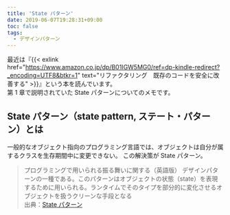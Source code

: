 ```yaml
---
title: 'State パターン'
date: 2019-06-07T19:28:31+09:00
toc: false
tags:
  - デザインパターン
---
```


最近は『{{< exlink href="https://www.amazon.co.jp/dp/B01IGW5MG0/ref=dp-kindle-redirect?_encoding=UTF8&btkr=1" text="リファクタリング　既存のコードを安全に改善する" >}}』という本を読んでいます。  
第 1 章で説明されていた State パターンについてのメモです。

## State パターン（state pattern, ステート・パターン）とは

一般的なオブジェクト指向のプログラミング言語では、オブジェクトは自分が属するクラスを生存期間中に変更できない。
この解決策が State パターン。

> プログラミングで用いられる振る舞いに関する（英語版） デザインパターンの一種である。このパターンはオブジェクトの状態（state）を表現するために用いられる。ランタイムでそのタイプを部分的に変化させるオブジェクトを扱うクリーンな手段となる  
> 出典：[State パターン](https://ja.wikipedia.org/wiki/State_%E3%83%91%E3%82%BF%E3%83%BC%E3%83%B3)
